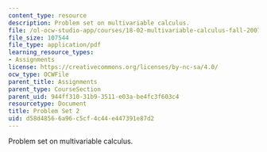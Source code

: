 ```yaml
---
content_type: resource
description: Problem set on multivariable calculus.
file: /ol-ocw-studio-app/courses/18-02-multivariable-calculus-fall-2007/d58d48566a96c5cf4c44e447391e87d2_ps2.pdf
file_size: 107544
file_type: application/pdf
learning_resource_types:
- Assignments
license: https://creativecommons.org/licenses/by-nc-sa/4.0/
ocw_type: OCWFile
parent_title: Assignments
parent_type: CourseSection
parent_uid: 944ff310-31b9-3511-e03a-be4fc3f603c4
resourcetype: Document
title: Problem Set 2
uid: d58d4856-6a96-c5cf-4c44-e447391e87d2
---
```

Problem set on multivariable calculus.